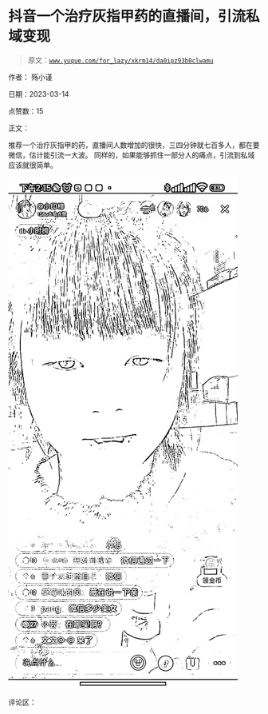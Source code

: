 # 抖音一个治疗灰指甲药的直播间，引流私域变现

> 原文：[`www.yuque.com/for_lazy/xkrm14/da0ipz93b0clwamu`](https://www.yuque.com/for_lazy/xkrm14/da0ipz93b0clwamu)

作者： 殇小谨

日期：2023-03-14

点赞数：15

正文：

推荐一个治疗灰指甲的药，直播间人数增加的很快，三四分钟就七百多人，都在要微信，估计能引流一大波。 同样的，如果能够抓住一部分人的痛点，引流到私域应该就很简单。

![](img/311f3917875c010914ba04d64a62e9bf.png)  

评论区：



